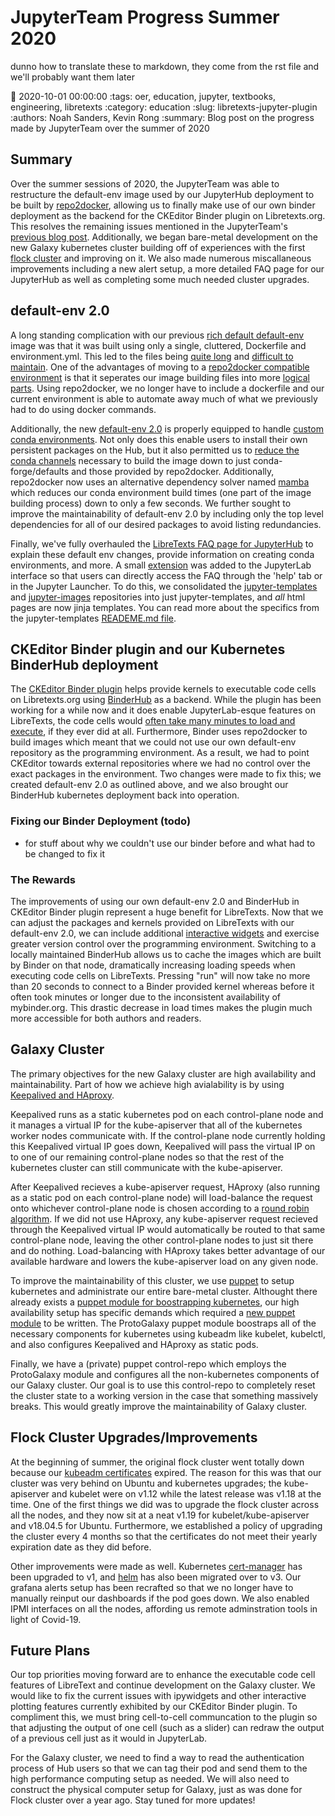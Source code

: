 # JupyterTeam Progress Summer 2020

dunno how to translate these to markdown, they come from the rst file and we'll probably want them later

:date: 2020-10-01 00:00:00
:tags: oer, education, jupyter, textbooks, engineering, libretexts
:category: education
:slug: libretexts-jupyter-plugin
:authors: Noah Sanders, Kevin Rong
:summary: Blog post on the progress made by JupyterTeam over the summer of 2020

## Summary

Over the summer sessions of 2020, the JupyterTeam was able to restructure the default-env image used by our JupyterHub deployment to be built by [repo2docker](https://repo2docker.readthedocs.io/en/latest/), allowing us to finally make use of our own binder deployment as the backend for the CKEditor Binder plugin on Libretexts.org. This resolves the remaining issues mentioned in the JupyterTeam's [previous blog post](https://mechmotum.github.io/blog/libretexts-jupyter-plugin.html#future). Additionally, we began bare-metal development on the new Galaxy kubernetes cluster building off of experiences with the first [flock cluster](https://mechmotum.github.io/blog/jupyter-summer-2019.html) and improving on it. We also made numerous miscallaneous improvements including a new alert setup, a more detailed FAQ page for our JupyterHub as well as completing some much needed cluster upgrades.

## default-env 2.0

A long standing complication with our previous [rich default default-env](https://github.com/LibreTexts/default-env/tree/1.13/rich-default) image was that it was built using only a single, cluttered, Dockerfile and environment.yml. This led to the files being [quite long](https://github.com/LibreTexts/metalc/issues/121) and [difficult to maintain](https://github.com/LibreTexts/metalc/issues/130). One of the advantages of moving to a [repo2docker compatible environment](https://github.com/LibreTexts/default-env/tree/2.0.1) is that it seperates our image building files into more [logical parts](https://repo2docker.readthedocs.io/en/latest/config_files.html). Using repo2docker, we no longer have to include a dockerfile and our current environment is able to automate away much of what we previously had to do using docker commands.

Additionally, the new [default-env 2.0](https://github.com/LibreTexts/default-env) is properly equipped to handle [custom conda environments](https://docs.conda.io/projects/conda/en/latest/user-guide/tasks/manage-environments.html). Not only does this enable users to install their own persistent packages on the Hub, but it also permitted us to [reduce the conda channels](https://github.com/LibreTexts/metalc/issues/151) necessary to build the image down to just conda-forge/defaults and those provided by repo2docker. Additionally, repo2docker now uses an alternative dependency solver named [mamba](https://github.com/mamba-org/mamba) which reduces our conda environment build times (one part of the image building process) down to only a few seconds. We further sought to improve the maintainability of default-env 2.0 by including only the top level dependencies for all of our desired packages to avoid listing redundancies.

Finally, we've fully overhauled the [LibreTexts FAQ page for JupyterHub](https://jupyter.libretexts.org/hub/faq) to explain these default env changes, provide information on creating conda environments, and more. A small [extension](https://github.com/LibreTexts/labextension-libretexts-faq) was added to the JupyterLab interface so that users can directly access the FAQ through the 'help' tab or in the Jupyter Launcher. To do this, we consolidated the [jupyter-templates](https://github.com/LibreTexts/jupyterhub-templates) and [jupyter-images](https://github.com/LibreTexts/jupyterhub-images) repositories into just jupyter-templates, and *all* html pages are now jinja templates. You can read more about the specifics from the jupyter-templates [READEME.md file](https://github.com/LibreTexts/jupyterhub-templates/blob/master/README.md).

## CKEditor Binder plugin and our Kubernetes BinderHub deployment

The [CKEditor Binder plugin](https://github.com/LibreTexts/ckeditor-binder-plugin) helps provide kernels to executable code cells on Libretexts.org using [BinderHub](https://github.com/jupyterhub/binderhub) as a backend. While the plugin has been working for a while now and it does enable JupyterLab-esque features on LibreTexts, the code cells would [often take many minutes to load and execute](https://github.com/LibreTexts/metalc/issues/83), if they ever did at all. Furthermore, Binder uses repo2docker to build images which meant that we could not use our own default-env repository as the programming environment. As a result, we had to point CKEditor towards external repositories where we had no control over the exact packages in the environment. Two changes were made to fix this; we created default-env 2.0 as outlined above, and we also brought our BinderHub kubernetes deployment back into operation.

### Fixing our Binder Deployment (todo)

- for stuff about why we couldn't use our binder before and what had to be changed to fix it

### The Rewards

The improvements of using our own default-env 2.0 and BinderHub in CKEditor Binder plugin represent a huge benefit for LibreTexts. Now that we can adjust the packages and kernels provided on LibreTexts with our default-env 2.0, we can include additional [interactive widgets](https://chem.libretexts.org/Courses/Remixer_University/LibreTexts_Construction_Guide/05%3A_Interactive_Elements) and exercise greater version control over the programming environment. Switching to a locally maintained BinderHub allows us to cache the images which are built by Binder on that node, dramatically increasing loading speeds when executing code cells on LibreTexts. Pressing "run" will now take no more than 20 seconds to connect to a Binder provided kernel whereas before it often took minutes or longer due to the inconsistent availability of mybinder.org. This drastic decrease in load times makes the plugin much more accessible for both authors and readers.

## Galaxy Cluster

The primary objectives for the new Galaxy cluster are high availability and maintainability. Part of how we achieve high avialability is by using [Keepalived and HAproxy](https://github.com/kubernetes/kubeadm/blob/master/docs/ha-considerations.md#options-for-software-load-balancing).

Keepalived runs as a static kubernetes pod on each control-plane node and it manages a virtual IP for the kube-apiserver that all of the kubernetes worker nodes communicate with. If the control-plane node currently holding this Keepalived virtual IP goes down, Keepalived will pass the virtual IP on to one of our remaining control-plane nodes so that the rest of the kubernetes cluster can still communicate with the kube-apiserver.

After Keepalived recieves a kube-apiserver request, HAproxy (also running as a static pod on each control-plane node) will load-balance the request onto whichever control-plane node is chosen according to a [round robin algorithm](https://avinetworks.com/glossary/round-robin-load-balancing/). If we did not use HAproxy, any kube-apiserver request recieved through the Keepalived virtual IP would automatically be routed to that same control-plane node, leaving the other control-plane nodes to just sit there and do nothing. Load-balancing with HAproxy takes better advantage of our available hardware and lowers the kube-apiserver load on any given node.

To improve the maintainability of this cluster, we use [puppet](https://puppet.com/docs/puppet/6.18/puppet_index.html) to setup kubernetes and administrate our entire bare-metal cluster. Althought there already exists a [puppet module for boostrapping kubernetes](https://github.com/puppetlabs/puppetlabs-kubernetes), our high availability setup has specific demands which required a [new puppet module](https://github.com/LibreTexts/protogalaxy) to be written. The ProtoGalaxy puppet module boostraps all of the necessary components for kubernetes using kubeadm like kubelet, kubelctl, and also configures Keepalived and HAproxy as static pods.

Finally, we have a (private) puppet control-repo which employs the ProtoGalaxy module and configures all the non-kubernetes components of our Galaxy cluster. Our goal is to use this control-repo to completely reset the cluster state to a working version in the case that something massively breaks. This would greatly improve the maintainability of Galaxy cluster.

## Flock Cluster Upgrades/Improvements

At the beginning of summer, the original flock cluster went totally down because our [kubeadm certificates](https://v1-18.docs.kubernetes.io/docs/tasks/administer-cluster/kubeadm/kubeadm-certs/) expired. The reason for this was that our cluster was very behind on Ubuntu and kubernetes upgrades; the kube-apiserver and kubelet were on v1.12 while the latest release was v1.18 at the time. One of the first things we did was to upgrade the flock cluster across all the nodes, and they now sit at a neat v1.19 for kubelet/kube-apiserver and v18.04.5 for Ubuntu. Furthermore, we established a policy of upgrading the cluster every 4 months so that the certificates do not meet their yearly expiration date as they did before.

Other improvements were made as well. Kubernetes [cert-manager](https://cert-manager.io/docs/installation/kubernetes/) has been upgraded to v1, and [helm](https://v3.helm.sh/) has also been migrated over to v3. Our grafana alerts setup has been recrafted so that we no longer have to manually reinput our dashboards if the pod goes down. We also enabled IPMI interfaces on all the nodes, affording us remote adminstration tools in light of Covid-19.

## Future Plans

Our top priorities moving forward are to enhance the executable code cell features of LibreText and continue development on the Galaxy cluster. We would like to fix the current issues with ipywidgets and other interactive plotting features currently exhibited by our CKEditor Binder plugin. To compliment this, we must bring cell-to-cell communcation to the plugin so that adjusting the output of one cell (such as a slider) can redraw the output of a previous cell just as it would in JupyterLab.

For the Galaxy cluster, we need to find a way to read the authentication process of Hub users so that we can tag their pod and send them to the high performance computing setup as needed. We will also need to construct the physical computer setup for Galaxy, just as was done for Flock cluster over a year ago. Stay tuned for more updates!
